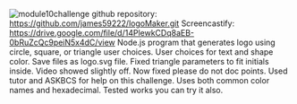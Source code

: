 ![module10challenge](https://user-images.githubusercontent.com/65635308/232714732-10d4be40-618c-41b6-84ba-ebcd7d517dba.PNG)
github repository: https://github.com/james59222/logoMaker.git
Screencastify: https://drive.google.com/file/d/14PlewkCDq8aEB-0bRuZcQc9peiN5x4dC/view
Node.js program that generates logo using circle, square, or triangle user choices.
User choices for text and shape color.
Save files as logo.svg file.
Fixed triangle parameters to fit initials inside. Video showed slightly off. Now fixed please do not doc points.
Used tutor and ASKBCS for help on this challenge. 
Uses both common color names and hexadecimal. Tested works you can try it also.
